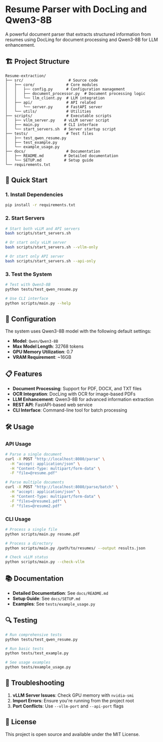 # Resume Parser with DocLing and Qwen3-8B

A powerful document parser that extracts structured information from resumes using DocLing for document processing and Qwen3-8B for LLM enhancement.

## 🏗️ Project Structure

```
Resume-extraction/
├── src/                    # Source code
│   ├── core/              # Core modules
│   │   ├── config.py      # Configuration management
│   │   ├── document_processor.py  # Document processing logic
│   │   └── llm_client.py  # LLM integration
│   ├── api/               # API related
│   │   └── server.py      # FastAPI server
│   └── utils/             # Utilities
├── scripts/               # Executable scripts
│   ├── vllm_server.py    # vLLM server script
│   ├── main.py           # CLI interface
│   └── start_servers.sh  # Server startup script
├── tests/                 # Test files
│   ├── test_qwen_resume.py
│   ├── test_example.py
│   └── example_usage.py
├── docs/                  # Documentation
│   ├── README.md         # Detailed documentation
│   └── SETUP.md          # Setup guide
└── requirements.txt
```

## 🚀 Quick Start

### 1. Install Dependencies
```bash
pip install -r requirements.txt
```

### 2. Start Servers
```bash
# Start both vLLM and API servers
bash scripts/start_servers.sh

# Or start only vLLM server
bash scripts/start_servers.sh --vllm-only

# Or start only API server
bash scripts/start_servers.sh --api-only
```

### 3. Test the System
```bash
# Test with Qwen3-8B
python tests/test_qwen_resume.py

# Use CLI interface
python scripts/main.py --help
```

## 🔧 Configuration

The system uses Qwen3-8B model with the following default settings:
- **Model**: `Qwen/Qwen3-8B`
- **Max Model Length**: 32768 tokens
- **GPU Memory Utilization**: 0.7
- **VRAM Requirement**: ~16GB

## 📋 Features

- **Document Processing**: Support for PDF, DOCX, and TXT files
- **OCR Integration**: DocLing with OCR for image-based PDFs
- **LLM Enhancement**: Qwen3-8B for advanced information extraction
- **REST API**: FastAPI-based web service
- **CLI Interface**: Command-line tool for batch processing

## 🛠️ Usage

### API Usage
```bash
# Parse a single document
curl -X POST "http://localhost:8080/parse" \
  -H "accept: application/json" \
  -H "Content-Type: multipart/form-data" \
  -F "file=@resume.pdf"

# Parse multiple documents
curl -X POST "http://localhost:8080/parse/batch" \
  -H "accept: application/json" \
  -H "Content-Type: multipart/form-data" \
  -F "files=@resume1.pdf" \
  -F "files=@resume2.pdf"
```

### CLI Usage
```bash
# Process a single file
python scripts/main.py resume.pdf

# Process a directory
python scripts/main.py /path/to/resumes/ --output results.json

# Check vLLM status
python scripts/main.py --check-vllm
```

## 📚 Documentation

- **Detailed Documentation**: See `docs/README.md`
- **Setup Guide**: See `docs/SETUP.md`
- **Examples**: See `tests/example_usage.py`

## 🔍 Testing

```bash
# Run comprehensive tests
python tests/test_qwen_resume.py

# Run basic tests
python tests/test_example.py

# See usage examples
python tests/example_usage.py
```

## 🐛 Troubleshooting

1. **vLLM Server Issues**: Check GPU memory with `nvidia-smi`
2. **Import Errors**: Ensure you're running from the project root
3. **Port Conflicts**: Use `--vllm-port` and `--api-port` flags

## 📄 License

This project is open source and available under the MIT License. 